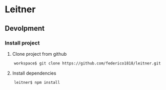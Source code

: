 # Leitner

## Devolpment

### Install project

1. Clone project from github

```sh
    workspace$ git clone https://github.com/federico1818/leitner.git
```

2. Install dependencies 

```sh
    leitner$ npm install
```